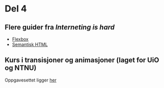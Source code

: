 # Del 4

## Flere guider fra _Interneting is hard_

- [Flexbox](https://internetingishard.com/html-and-css/flexbox/)
- [Semantisk HTML](https://internetingishard.com/html-and-css/semantic-html/)

## Kurs i transisjoner og animasjoner (laget for UiO og NTNU)

Oppgavesettet ligger [her](https://github.com/bekk/dataviz-animasjoner/)
